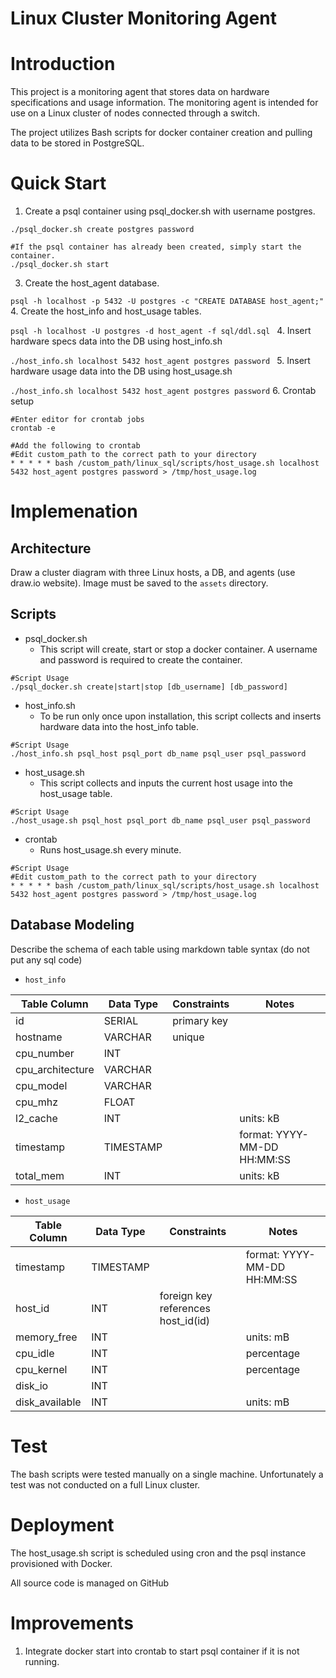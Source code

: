 # Linux Cluster Monitoring Agent

# Introduction
This project is a monitoring agent that stores data on hardware specifications and usage information. The monitoring 
agent is intended for use on a Linux cluster of nodes connected through a switch. 

The project utilizes Bash scripts for docker container creation and pulling data to be stored in PostgreSQL.


# Quick Start
1. Create a psql container using psql_docker.sh with username postgres.

```
./psql_docker.sh create postgres password 

#If the psql container has already been created, simply start the container.
./psql_docker.sh start
```
    
3. Create the host_agent database.

```psql -h localhost -p 5432 -U postgres -c "CREATE DATABASE host_agent;"```
4. Create the host_info and host_usage tables.

```psql -h localhost -U postgres -d host_agent -f sql/ddl.sql ```
4. Insert hardware specs data into the DB using host_info.sh

```./host_info.sh localhost 5432 host_agent postgres password ```
5. Insert hardware usage data into the DB using host_usage.sh

```./host_info.sh localhost 5432 host_agent postgres password```
6. Crontab setup
```
#Enter editor for crontab jobs
crontab -e

#Add the following to crontab
#Edit custom_path to the correct path to your directory
* * * * * bash /custom_path/linux_sql/scripts/host_usage.sh localhost 5432 host_agent postgres password > /tmp/host_usage.log
```

# Implemenation
## Architecture
Draw a cluster diagram with three Linux hosts, a DB, and agents (use draw.io website). Image must be saved to the `assets` directory.

## Scripts
- psql_docker.sh
    - This script will create, start or stop a docker container. A username and password is required to create the container.
  
```
#Script Usage
./psql_docker.sh create|start|stop [db_username] [db_password]
```
- host_info.sh
  - To be run only once upon installation, this script collects and inserts hardware data into the host_info table.

```
#Script Usage
./host_info.sh psql_host psql_port db_name psql_user psql_password
```
- host_usage.sh
  - This script collects and inputs the current host usage into the host_usage table.

```
#Script Usage
./host_usage.sh psql_host psql_port db_name psql_user psql_password
```
- crontab
  - Runs host_usage.sh every minute.

```
#Script Usage
#Edit custom_path to the correct path to your directory
* * * * * bash /custom_path/linux_sql/scripts/host_usage.sh localhost 5432 host_agent postgres password > /tmp/host_usage.log
```

## Database Modeling
Describe the schema of each table using markdown table syntax (do not put any sql code)
- `host_info`

| Table Column | Data Type | Constraints                   | Notes                       |
|---|-----------|-------------------------------|-----------------------------|
| id | SERIAL    | primary key                   |                             |
| hostname | VARCHAR   | unique                        |                             |
| cpu_number | INT       |                               |                             |
|cpu_architecture| VARCHAR   |                               |                             |
|cpu_model| VARCHAR   |                               |                             |
|cpu_mhz| FLOAT     |                               |                             |
|l2_cache| INT       |                               | units: kB                   |
|timestamp| TIMESTAMP |  | format: YYYY-MM-DD HH:MM:SS |
|total_mem| INT       |                               | units: kB                   |


         
- `host_usage`

|Table Column | Data Type | Constraints                        | Notes                 |
|---|-----------|------------------------------------|-----------------------|
|timestamp | TIMESTAMP |                                    | format: YYYY-MM-DD HH:MM:SS |
|host_id| INT       | foreign key references host_id(id) | |
|memory_free| INT      |                                    | units: mB             |
|cpu_idle| INT     |                                    | percentage            |
|cpu_kernel | INT     |                                    | percentage            |
|disk_io | INT       |                                    |                       |
|disk_available | INT      |                                    | units: mB             |


# Test
The bash scripts were tested manually on a single machine. Unfortunately a test was not conducted on a full Linux cluster.

# Deployment
The host_usage.sh script is scheduled using cron and the psql instance provisioned with Docker.

All source code is managed on GitHub

# Improvements
1. Integrate docker start into crontab to start psql container if it is not running.